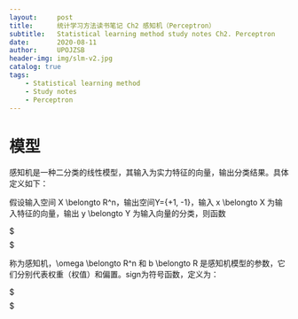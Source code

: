 ```yaml
---
layout:     post
title:      统计学习方法读书笔记 Ch2 感知机（Perceptron）
subtitle:   Statistical learning method study notes Ch2. Perceptron
date:       2020-08-11
author:     UPOJZSB
header-img: img/slm-v2.jpg
catalog: true
tags:
    - Statistical learning method
    - Study notes
    - Perceptron
---
```


# 模型

感知机是一种二分类的线性模型，其输入为实力特征的向量，输出分类结果。具体定义如下：

假设输入空间 X \belongto R^n，输出空间Y={+1, -1}，输入 x \belongto X 为输入特征的向量，输出 y \belongto Y 为输入向量的分类，则函数

$$$
$$$

称为感知机，\omega \belongto R^n 和 b \belongto R 是感知机模型的参数，它们分别代表权重（权值）和偏置。sign为符号函数，定义为：

$$$
$$$
